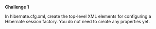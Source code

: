 <b>Challenge 1</b>
<p>In hibernate.cfg.xml, create the top-level XML elements for configuring a Hibernate session factory. You do not need to create any properties yet.</p>
